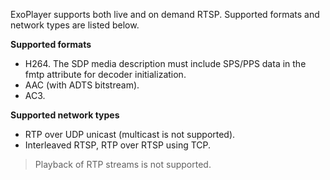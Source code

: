 ExoPlayer supports both live and on demand RTSP. Supported formats and network
types are listed below.

**Supported formats**
* H264. The SDP media description must include SPS/PPS data in the fmtp
  attribute for decoder initialization.
* AAC (with ADTS bitstream).
* AC3.

**Supported network types**
* RTP over UDP unicast (multicast is not supported).
* Interleaved RTSP, RTP over RTSP using TCP.

> Playback of RTP streams is not supported.
